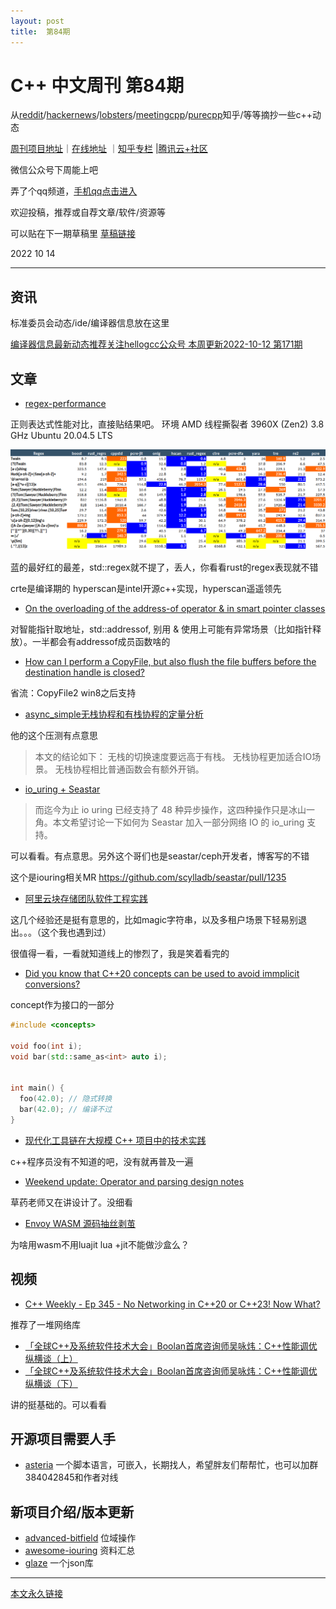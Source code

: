 ```yaml
---
layout: post
title:  第84期
---
```

# C++ 中文周刊 第84期


从[reddit](https://www.reddit.com/r/cpp/)/[hackernews](https://news.ycombinator.com/)/[lobsters](https://lobste.rs/)/[meetingcpp](https://www.meetingcpp.com/blog/blogroll/items/Meeting-Cpp-weekly-Blgoroll-349.html)/[purecpp](http://www.purecpp.cn/)知乎/等等摘抄一些c++动态


[周刊项目地址](https://github.com/wanghenshui/cppweeklynews)｜[在线地址](https://wanghenshui.github.io/cppweeklynews/) ｜[知乎专栏](https://www.zhihu.com/column/jieyaren) |[腾讯云+社区](https://cloud.tencent.com/developer/column/92884)

微信公众号下周能上吧

弄了个qq频道，[手机qq点击进入](https://qun.qq.com/qqweb/qunpro/share?_wv=3&_wwv=128&inviteCode=xzjHQ&from=246610&biz=ka)

欢迎投稿，推荐或自荐文章/软件/资源等

可以贴在下一期草稿里 [草稿链接](https://github.com/wanghenshui/cppweeklynews/pull/16)

2022 10 14

---
## 资讯

标准委员会动态/ide/编译器信息放在这里

[编译器信息最新动态推荐关注hellogcc公众号 本周更新2022-10-12 第171期](https://github.com/hellogcc/osdt-weekly/blob/master/weekly-2022/2022-10-12.md)

## 文章

- [regex-performance](https://github.com/HFTrader/regex-performance)

正则表达式性能对比，直接贴结果吧。
环境 AMD 线程撕裂者 3960X (Zen2) 3.8 GHz  Ubuntu 20.04.5 LTS

![](https://github.com/HFTrader/regex-performance/raw/master/results_20221012.png)

蓝的最好红的最差，std::regex就不提了，丢人，你看看rust的regex表现就不错

crte是编译期的 hyperscan是intel开源c++实现，hyperscan遥遥领先

- [On the overloading of the address-of operator & in smart pointer classes](https://devblogs.microsoft.com/oldnewthing/20221010-00/?p=107269)

对智能指针取地址，std::addressof, 别用 & 使用上可能有异常场景（比如指针释放）。一半都会有addressof成员函数啥的

- [How can I perform a CopyFile, but also flush the file buffers before the destination handle is closed?](https://devblogs.microsoft.com/oldnewthing/20221007-00/?p=107261)

省流：Copy­File2 win8之后支持

- [async_simple无栈协程和有栈协程的定量分析 ](http://purecpp.cn/detail?id=2318)

他的这个压测有点意思

> 本文的结论如下： 无栈的切换速度要远高于有栈。 无栈协程更加适合IO场景。 无栈协程相比普通函数会有额外开销。

- [io_uring + Seastar](https://blog.k3fu.xyz/seastar/2022/10/03/iouring-seastar.html)

 > 而迄今为止 io uring 已经支持了 48 种异步操作，这四种操作只是冰山一角。本文希望讨论一下如何为 Seastar 加入一部分网络 IO 的 io_uring 支持。 

可以看看。有点意思。另外这个哥们也是seastar/ceph开发者，博客写的不错

这个是iouring相关MR https://github.com/scylladb/seastar/pull/1235


- [阿里云块存储团队软件工程实践](https://zhuanlan.zhihu.com/p/572540319)

这几个经验还是挺有意思的，比如magic字符串，以及多租户场景下轻易别退出。。。（这个我也遇到过）

很值得一看，一看就知道线上的惨烈了，我是笑着看完的

- [Did you know that C++20 concepts can be used to avoid immplicit conversions? ](https://github.com/QuantlabFinancial/cpp_tip_of_the_week/blob/master/tips/299.md)

concept作为接口的一部分

```cpp
#include <concepts>

void foo(int i);
void bar(std::same_as<int> auto i);


int main() {
  foo(42.0); // 隐式转换
  bar(42.0); // 编译不过
}
```

- [现代化工具链在大规模 C++ 项目中的技术实践 ](https://mp.weixin.qq.com/s/dy3fHyOxIEPGULazojbsFQ)

c++程序员没有不知道的吧，没有就再普及一遍

- [Weekend update: Operator and parsing design notes](https://herbsutter.com/2022/10/10/weekend-update-operator-and-parsing-design-notes/)

草药老师又在讲设计了。没细看

- [Envoy WASM 源码抽丝剥茧](https://zhuanlan.zhihu.com/p/339498540)

为啥用wasm不用luajit lua +jit不能做沙盒么？

## 视频

- [C++ Weekly - Ep 345 - No Networking in C++20 or C++23! Now What?](https://www.youtube.com/watch?v=v6m70HyI0XE)

推荐了一堆网络库

- [「全球C++及系统软件技术大会」Boolan首席咨询师吴咏炜：C++性能调优纵横谈（上）](https://www.bilibili.com/video/BV1Gr4y1b7vU/)
- [「全球C++及系统软件技术大会」Boolan首席咨询师吴咏炜：C++性能调优纵横谈（下）](https://www.bilibili.com/video/BV1WA4y1f7M6/)

讲的挺基础的。可以看看

## 开源项目需要人手

- [asteria](https://github.com/lhmouse/asteria) 一个脚本语言，可嵌入，长期找人，希望胖友们帮帮忙，也可以加群384042845和作者对线


## 新项目介绍/版本更新

- [advanced-bitfield](https://github.com/SanyaNya/advanced-bitfield) 位域操作
- [awesome-iouring](https://github.com/espoal/awesome-iouring) 资料汇总
- [glaze](https://github.com/stephenberry/glaze) 一个json库


---



[本文永久链接](https://wanghenshui.github.io/cppweeklynews/posts/084.html)
